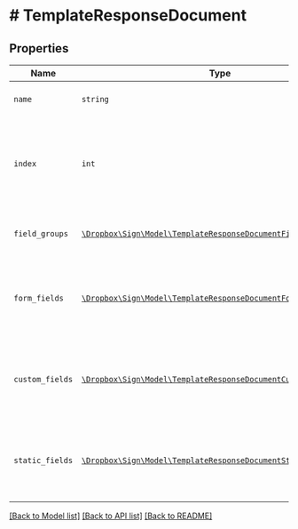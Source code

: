 # # TemplateResponseDocument



## Properties

Name | Type | Description | Notes
------------ | ------------- | ------------- | -------------
| `name` | ```string``` |  Name of the associated file.  |  |
| `index` | ```int``` |  Document ordering, the lowest index is displayed first and the highest last (0-based indexing).  |  |
| `field_groups` | [```\Dropbox\Sign\Model\TemplateResponseDocumentFieldGroup[]```](TemplateResponseDocumentFieldGroup.md) |  An array of Form Field Group objects.  |  |
| `form_fields` | [```\Dropbox\Sign\Model\TemplateResponseDocumentFormFieldBase[]```](TemplateResponseDocumentFormFieldBase.md) |  An array of Form Field objects containing the name and type of each named field.  |  |
| `custom_fields` | [```\Dropbox\Sign\Model\TemplateResponseDocumentCustomFieldBase[]```](TemplateResponseDocumentCustomFieldBase.md) |  An array of Form Field objects containing the name and type of each named field.  |  |
| `static_fields` | [```\Dropbox\Sign\Model\TemplateResponseDocumentStaticFieldBase[]```](TemplateResponseDocumentStaticFieldBase.md) |  An array describing static overlay fields. **NOTE** only available for certain subscriptions.  |  |

[[Back to Model list]](../../README.md#models) [[Back to API list]](../../README.md#endpoints) [[Back to README]](../../README.md)
